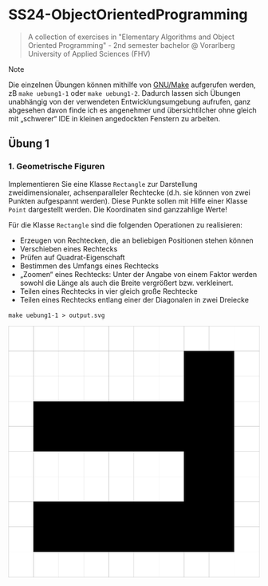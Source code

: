 # SS24-ObjectOrientedProgramming

> A collection of exercises in "Elementary Algorithms and Object Oriented Programming" - 2nd semester bachelor @ Vorarlberg University of Applied Sciences (FHV)

> [!NOTE]
> Die einzelnen Übungen können mithilfe von [GNU/Make](https://www.gnu.org/software/make/) aufgerufen werden, zB `make uebung1-1` oder `make uebung1-2`. Dadurch lassen sich Übungen unabhängig von der verwendeten Entwicklungsumgebung aufrufen, ganz abgesehen davon finde ich es angenehmer und übersichtilcher ohne gleich mit „schwerer“ IDE in kleinen angedockten Fenstern zu arbeiten.

## Übung 1

### 1. Geometrische Figuren

Implementieren Sie eine Klasse `Rectangle` zur Darstellung zweidimensionaler, achsenparalleler Rechtecke (d.h. sie können von zwei Punkten aufgespannt werden). Diese Punkte sollen mit Hilfe einer Klasse `Point` dargestellt werden. Die Koordinaten sind ganzzahlige Werte!

Für die Klasse `Rectangle` sind die folgenden Operationen zu realisieren:

- Erzeugen von Rechtecken, die an beliebigen Positionen stehen können
- Verschieben eines Rechtecks
- Prüfen auf Quadrat-Eigenschaft
- Bestimmen des Umfangs eines Rechtecks
- „Zoomen“ eines Rechtecks: Unter der Angabe von einem Faktor werden sowohl die Länge als auch die Breite vergrößert bzw. verkleinert.
- Teilen eines Rechtecks in vier gleich große Rechtecke
- Teilen eines Rechtecks entlang einer der Diagonalen in zwei Dreiecke

```
make uebung1-1 > output.svg
```

![](/docs/uebung1/output.svg)
